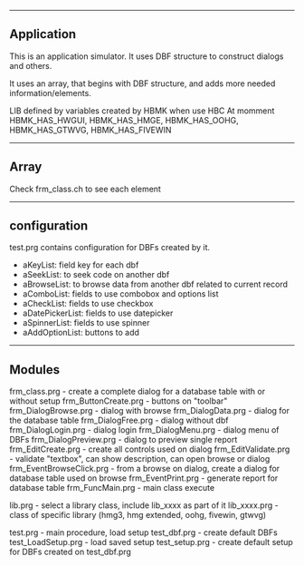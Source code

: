 -----------
Application
-----------

This is an application simulator.
It uses DBF structure to construct dialogs and others.

It uses an array, that begins with DBF structure, and adds more needed information/elements.

LIB defined by variables created by HBMK when use HBC
At momment HBMK_HAS_HWGUI, HBMK_HAS_HMGE, HBMK_HAS_OOHG, HBMK_HAS_GTWVG, HBMK_HAS_FIVEWIN

-----
Array
-----

Check frm_class.ch to see each element

-------------
configuration
-------------

test.prg contains configuration for DBFs created by it.

- aKeyList:        field key for each dbf
- aSeekList:       to seek code on another dbf
- aBrowseList:     to browse data from another dbf related to current record
- aComboList:      fields to use combobox and options list
- aCheckList:      fields to use checkbox
- aDatePickerList: fields to use datepicker
- aSpinnerList:    fields to use spinner
- aAddOptionList:  buttons to add

-------
Modules
-------

frm_class.prg            - create a complete dialog for a database table with or without setup
frm_ButtonCreate.prg     - buttons on "toolbar"
frm_DialogBrowse.prg     - dialog with browse
frm_DialogData.prg       - dialog for the database table
frm_DialogFree.prg       - dialog without dbf
frm_DialogLogin.prg      - dialog login
frm_DialogMenu.prg       - dialog menu of DBFs
frm_DialogPreview.prg    - dialog to preview single report
frm_EditCreate.prg       - create all controls used on dialog
frm_EditValidate.prg     - validate "textbox", can show description, can open browse or dialog
frm_EventBrowseClick.prg - from a browse on dialog, create a dialog for database table used on browse
frm_EventPrint.prg       - generate report for database table
frm_FuncMain.prg         - main class execute

lib.prg                  - select a library class, include lib_xxxx as part of it
lib_xxxx.prg             - class of specific library (hmg3, hmg extended, oohg, fivewin, gtwvg)

test.prg            - main procedure, load setup
test_dbf.prg        - create default DBFs
test_LoadSetup.prg  - load saved setup
test_setup.prg      - create default setup for DBFs created on test_dbf.prg
